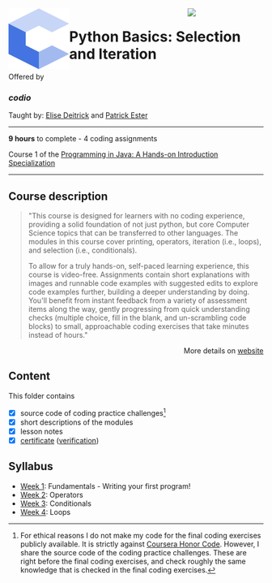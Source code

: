 <a href="https://www.coursera.org/learn/codio-python-basics">
  <img src="/img/Java_Basics_Selection_and_Iteration_logo.avif" width="150" align="right">
</a>

<img src="/img/codio_logo.svg" width="120" height="120" align="left">

# Python Basics: Selection and Iteration

Offered by 
### *codio*

Taught by: [Elise Deitrick](https://www.coursera.org/instructor/edeitrick) and [Patrick Ester](https://www.coursera.org/instructor/~80011875)

---

**9 hours** to complete - 4 coding assignments

Course 1 of the [Programming in Java: A Hands-on Introduction Specialization](../) 

---

## Course description

>"This course is designed for learners with no coding experience, providing a solid foundation of not just python, but core Computer Science topics that can be transferred to other languages. The modules in this course cover printing, operators, iteration (i.e., loops), and selection (i.e., conditionals).
>
>To allow for a truly hands-on, self-paced learning experience, this course is video-free. Assignments contain short explanations with images and runnable code examples with suggested edits to explore code examples further, building a deeper understanding by doing. You'll benefit from instant feedback from a variety of assessment items along the way, gently progressing from quick understanding checks (multiple choice, fill in the blank, and un-scrambling code blocks) to small, approachable coding exercises that take minutes instead of hours."

<p align="right">More details on <a href="https://www.coursera.org/learn/codio-python-basics">website</a></p>

## Content
This folder contains 
- [x] source code of coding practice challenges[^1]
- [x] short descriptions of the modules 
- [x] lesson notes 
- [x] [certificate](./Coursera_Certification_Java_Basics_Selection_and_Iteration.pdf) ([verification](https://coursera.org/verify/UEHXXLSTS7MP))

## Syllabus
- [Week 1](./Week%201): Fundamentals - Writing your first program!
- [Week 2](./Week%202): Operators
- [Week 3](./Week%203): Conditionals
- [Week 4](./Week%204): Loops

[^1]: For ethical reasons I do not make my code for the final coding exercises publicly available. It is strictly against [Coursera Honor Code](https://www.coursera.support/s/article/209818863-Coursera-Honor-Code?language=en_US). However, I share the source code of the coding practice challenges. These are right before the final coding exercises, and check roughly the same knowledge that is checked in the final coding exercises. 
